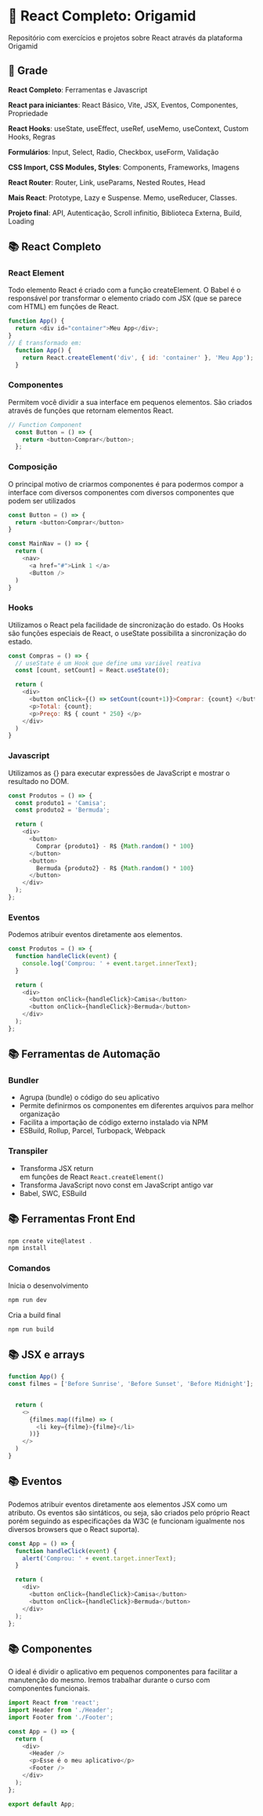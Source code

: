 # 📓 React Completo: Origamid
Repositório com exercícios e projetos sobre React através da plataforma Origamid

## 📍 Grade
**React Completo**: Ferramentas e Javascript

**React para iniciantes**: React Básico, Vite, JSX, Eventos, Componentes, Propriedade 

**React Hooks**: useState, useEffect, useRef, useMemo, useContext, Custom Hooks, Regras

**Formulários**: Input, Select, Radio, Checkbox, useForm, Validação 

**CSS Import, CSS Modules, Styles**: Components, Frameworks, Imagens

**React Router**: Router, Link, useParams, Nested Routes, Head 

**Mais React**: Prototype, Lazy e Suspense. Memo, useReducer, Classes. 

**Projeto final**: API, Autenticação, Scroll infinitio, Biblioteca Externa, Build, Loading

## 📚 React Completo 
### React Element
 Todo elemento React é criado com a função createElement. O Babel é o responsável por transformar o elemento criado com JSX (que se parece com HTML) em funções de React.

```js
function App() {
  return <div id="container">Meu App</div>;
}
// É transformado em:
  function App() {
    return React.createElement('div', { id: 'container' }, 'Meu App');
  }
```

### Componentes 
Permitem você dividir a sua interface em pequenos elementos. São criados através de funções que retornam elementos React.

```js
// Function Component
  const Button = () => {
    return <button>Comprar</button>;
  };
```

### Composição
O principal motivo de criarmos componentes é para podermos compor a interface com diversos componentes com diversos componentes que podem ser utilizados 

```js
const Button = () => { 
  return <button>Comprar</button>
}

const MainNav = () => { 
  return (
    <nav>
      <a href="#">Link 1 </a>
      <Button />
  )
}
```

### Hooks
Utilizamos o React pela facilidade de sincronização do estado. Os Hooks são funções especiais de React, o useState possibilita a sincronização do estado.

```js
const Compras = () => { 
  // useState é um Hook que define uma variável reativa
  const [count, setCount] = React.useState(0); 

  return (
    <div>
      <button onClick={() => setCount(count+1)}>Comprar: {count} </button>
      <p>Total: {count}; 
      <p>Preço: R$ { count * 250} </p>
    </div>
  )
}
```

### Javascript
Utilizamos as {} para executar expressões de JavaScript e mostrar o resultado no DOM.

```js
const Produtos = () => {
  const produto1 = 'Camisa';
  const produto2 = 'Bermuda';

  return (
    <div>
      <button>
        Comprar {produto1} - R$ {Math.random() * 100}
      </button>
      <button>
        Bermuda {produto2} - R$ {Math.random() * 100}
      </button>
    </div>
  );
};

```

### Eventos
Podemos atribuir eventos diretamente aos elementos.

```js
const Produtos = () => {
  function handleClick(event) {
    console.log('Comprou: ' + event.target.innerText);
  }

  return (
    <div>
      <button onClick={handleClick}>Camisa</button>
      <button onClick={handleClick}>Bermuda</button>
    </div>
  );
};
```


## 📚 Ferramentas de Automação 
### Bundler
- Agrupa (bundle) o código do seu aplicativo
- Permite definirmos os componentes em diferentes arquivos para melhor organização
- Facilita a importação de código externo instalado via NPM
- ESBuild, Rollup, Parcel, Turbopack, Webpack

### Transpiler
- Transforma JSX return <div></div> em funções de React `React.createElement()`
- Transforma JavaScript novo const em JavaScript antigo var
- Babel, SWC, ESBuild

## 📚 Ferramentas Front End 
```js
npm create vite@latest .
npm install
```

### Comandos
Inicia o desenvolvimento
```js
npm run dev
```

Cria a build final
```js
npm run build
```

## 📚 JSX e arrays
```js
function App() {
const filmes = ['Before Sunrise', 'Before Sunset', 'Before Midnight']; 


  return (
    <>
      {filmes.map((filme) => (
        <li key={filme}>{filme}</li>
      ))}
    </>
  )
}
```


## 📚 Eventos
Podemos atribuir eventos diretamente aos elementos JSX como um atributo. Os eventos são sintáticos, ou seja, são criados pelo próprio React porém seguindo as especificações da W3C (e funcionam igualmente nos diversos browsers que o React suporta).

```js
const App = () => {
  function handleClick(event) {
    alert('Comprou: ' + event.target.innerText);
  }

  return (
    <div>
      <button onClick={handleClick}>Camisa</button>
      <button onClick={handleClick}>Bermuda</button>
    </div>
  );
};

```

## 📚 Componentes
O ideal é dividir o aplicativo em pequenos componentes para facilitar a manutenção do mesmo. Iremos trabalhar durante o curso com componentes funcionais.
```js
import React from 'react';
import Header from './Header';
import Footer from './Footer';

const App = () => {
  return (
    <div>
      <Header />
      <p>Esse é o meu aplicativo</p>
      <Footer />
    </div>
  );
};

export default App;

```